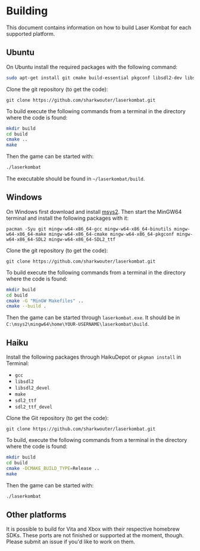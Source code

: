 # Building

This document contains information on how to build Laser Kombat for each supported platform.

## Ubuntu

On Ubuntu install the required packages with the following command:

```sh
sudo apt-get install git cmake build-essential pkgconf libsdl2-dev libsdl2-ttf-dev
```

Clone the git repository (to get the code):

```
git clone https://github.com/sharkwouter/laserkombat.git
```

To build execute the following commands from a terminal in the directory where the code is found:

```sh
mkdir build
cd build
cmake ..
make
```

Then the game can be started with:

```sh
./laserkombat
```

The executable should be found in `~/laserkombat/build`.

## Windows

On Windows first download and install [msys2](https://www.msys2.org/). Then start the MinGW64 terminal and install the following packages with it:

```
pacman -Syu git mingw-w64-x86_64-gcc mingw-w64-x86_64-binutils mingw-w64-x86_64-make mingw-w64-x86_64-cmake mingw-w64-x86_64-pkgconf mingw-w64-x86_64-SDL2 mingw-w64-x86_64-SDL2_ttf
```

Clone the git repository (to get the code):
```
git clone https://github.com/sharkwouter/laserkombat.git
```

To build execute the following commands from a terminal in the directory where the code is found:

```sh
mkdir build
cd build
cmake -G "MinGW Makefiles" ..
cmake --build .
```

Then the game can be started through `laserkombat.exe`. It should be in `C:\msys2\mingw64\home\YOUR-USERNAME\laserkombat\build`.

## Haiku

Install the following packages through HaikuDepot or `pkgman install` in Terminal:

* `gcc`
* `libsdl2`
* `libsdl2_devel`
* `make`
* `sdl2_ttf`
* `sdl2_ttf_devel`

Clone the Git repository (to get the code):

```
git clone https://github.com/sharkwouter/laserkombat.git
```

To build, execute the following commands from a terminal in the directory where the code is found:

```sh
mkdir build
cd build
cmake -DCMAKE_BUILD_TYPE=Release ..
make
```

Then the game can be started with:

```sh
./laserkombat
```

## Other platforms

It is possible to build for Vita and Xbox with their respective homebrew SDKs. These ports are not finished or supported at the moment, though. Please submit an issue if you'd like to work on them.
